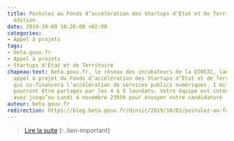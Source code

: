 ```yaml
---
title: Postulez au Fonds d’accélération des Startups d’État et de Territoire ! - 2e
  édition
date: 2019-10-09 10:26:00 +02:00
categories:
- Appel à projets
tags:
- beta.gouv.fr
- Appel à projets
- Startups d'Etat et de Territoire
chapeau-text: beta.gouv.fr, le réseau des incubateurs de la DINSIC, lance le deuxième
  appel à projet du Fonds d’accélération des Startups d’État et de Territoire (FAST),
  qui co-financera l’accélération de services publics numériques. 1 million d’euros
  pourront être partagés par les 4 à 5 lauréats. Votre équipe est intéressée ? Vous
  avez jusqu’au Lundi 4 novembre 23h59 pour envoyer votre candidature !
auteur: beta.gouv.fr
redirection: https://blog.beta.gouv.fr/dinsic/2019/10/01/postulez-au-fonds-d-acceleration-des-startups-d-etat-2eme-edition/
---
```


> [Lire la suite](https://blog.beta.gouv.fr/dinsic/2019/10/01/postulez-au-fonds-d-acceleration-des-startups-d-etat-2eme-edition/)
{: .lien-important}

